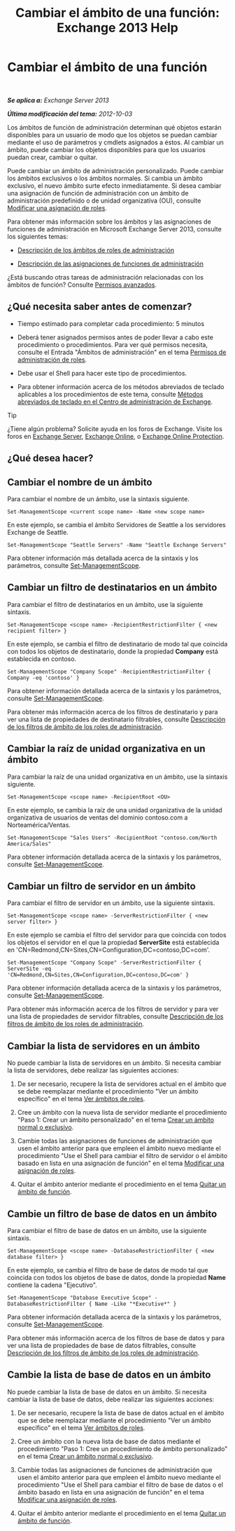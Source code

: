 ﻿---
title: 'Cambiar el ámbito de una función: Exchange 2013 Help'
TOCTitle: Cambiar el ámbito de una función
ms:assetid: 9180e1e0-c352-4ccd-8da6-885a2e309867
ms:mtpsurl: https://technet.microsoft.com/es-es/library/Dd298145(v=EXCHG.150)
ms:contentKeyID: 49895780
ms.date: 05/22/2018
mtps_version: v=EXCHG.150
ms.translationtype: MT
---

# Cambiar el ámbito de una función

 

_**Se aplica a:** Exchange Server 2013_

_**Última modificación del tema:** 2012-10-03_

Los ámbitos de función de administración determinan qué objetos estarán disponibles para un usuario de modo que los objetos se puedan cambiar mediante el uso de parámetros y cmdlets asignados a éstos. Al cambiar un ámbito, puede cambiar los objetos disponibles para que los usuarios puedan crear, cambiar o quitar.

Puede cambiar un ámbito de administración personalizado. Puede cambiar los ámbitos exclusivos o los ámbitos normales. Si cambia un ámbito exclusivo, el nuevo ámbito surte efecto inmediatamente. Si desea cambiar una asignación de función de administración con un ámbito de administración predefinido o de unidad organizativa (OU), consulte [Modificar una asignación de roles](change-a-role-assignment-exchange-2013-help.md).

Para obtener más información sobre los ámbitos y las asignaciones de funciones de administración en Microsoft Exchange Server 2013, consulte los siguientes temas:

  - [Descripción de los ámbitos de roles de administración](understanding-management-role-scopes-exchange-2013-help.md)

  - [Descripción de las asignaciones de funciones de administración](understanding-management-role-assignments-exchange-2013-help.md)

¿Está buscando otras tareas de administración relacionadas con los ámbitos de función? Consulte [Permisos avanzados](advanced-permissions-exchange-2013-help.md).

## ¿Qué necesita saber antes de comenzar?

  - Tiempo estimado para completar cada procedimiento: 5 minutos

  - Deberá tener asignados permisos antes de poder llevar a cabo este procedimiento o procedimientos. Para ver qué permisos necesita, consulte el Entrada "Ámbitos de administración" en el tema [Permisos de administración de roles](role-management-permissions-exchange-2013-help.md).

  - Debe usar el Shell para hacer este tipo de procedimientos.

  - Para obtener información acerca de los métodos abreviados de teclado aplicables a los procedimientos de este tema, consulte [Métodos abreviados de teclado en el Centro de administración de Exchange](keyboard-shortcuts-in-the-exchange-admin-center-exchange-online-protection-help.md).


> [!TIP]
> ¿Tiene algún problema? Solicite ayuda en los foros de Exchange. Visite los foros en <A href="https://go.microsoft.com/fwlink/p/?linkid=60612">Exchange Server</A>, <A href="https://go.microsoft.com/fwlink/p/?linkid=267542">Exchange Online</A>, o <A href="https://go.microsoft.com/fwlink/p/?linkid=285351">Exchange Online Protection</A>.



## ¿Qué desea hacer?

## Cambiar el nombre de un ámbito

Para cambiar el nombre de un ámbito, use la sintaxis siguiente.

    Set-ManagementScope <current scope name> -Name <new scope name>

En este ejemplo, se cambia el ámbito Servidores de Seattle a los servidores Exchange de Seattle.

    Set-ManagementScope "Seattle Servers" -Name "Seattle Exchange Servers"

Para obtener información más detallada acerca de la sintaxis y los parámetros, consulte [Set-ManagementScope](https://technet.microsoft.com/es-es/library/dd297996\(v=exchg.150\)).

## Cambiar un filtro de destinatarios en un ámbito

Para cambiar el filtro de destinatarios en un ámbito, use la siguiente sintaxis.

    Set-ManagementScope <scope name> -RecipientRestrictionFilter { <new recipient filter> }

En este ejemplo, se cambia el filtro de destinatario de modo tal que coincida con todos los objetos de destinatario, donde la propiedad **Company** está establecida en contoso.

    Set-ManagementScope "Company Scope" -RecipientRestrictionFilter { Company -eq 'contoso' }

Para obtener información detallada acerca de la sintaxis y los parámetros, consulte [Set-ManagementScope](https://technet.microsoft.com/es-es/library/dd297996\(v=exchg.150\)).

Para obtener más información acerca de los filtros de destinatario y para ver una lista de propiedades de destinatario filtrables, consulte [Descripción de los filtros de ámbito de los roles de administración](understanding-management-role-scope-filters-exchange-2013-help.md).

## Cambiar la raíz de unidad organizativa en un ámbito

Para cambiar la raíz de una unidad organizativa en un ámbito, use la sintaxis siguiente.

    Set-ManagementScope <scope name> -RecipientRoot <OU>

En este ejemplo, se cambia la raíz de una unidad organizativa de la unidad organizativa de usuarios de ventas del dominio contoso.com a Norteamérica/Ventas.

    Set-ManagementScope "Sales Users" -RecipientRoot "contoso.com/North America/Sales"

Para obtener información detallada acerca de la sintaxis y los parámetros, consulte [Set-ManagementScope](https://technet.microsoft.com/es-es/library/dd297996\(v=exchg.150\)).

## Cambiar un filtro de servidor en un ámbito

Para cambiar el filtro de servidor en un ámbito, use la siguiente sintaxis.

    Set-ManagementScope <scope name> -ServerRestrictionFilter { <new server filter> }

En este ejemplo se cambia el filtro del servidor para que coincida con todos los objetos el servidor en el que la propiedad **ServerSite** está establecida en 'CN=Redmond,CN=Sites,CN=Configuration,DC=contoso,DC=com'.

    Set-ManagementScope "Company Scope" -ServerRestrictionFilter { ServerSite -eq 'CN=Redmond,CN=Sites,CN=Configuration,DC=contoso,DC=com' }

Para obtener información detallada acerca de la sintaxis y los parámetros, consulte [Set-ManagementScope](https://technet.microsoft.com/es-es/library/dd297996\(v=exchg.150\)).

Para obtener más información acerca de los filtros de servidor y para ver una lista de propiedades de servidor filtrables, consulte [Descripción de los filtros de ámbito de los roles de administración](understanding-management-role-scope-filters-exchange-2013-help.md).

## Cambiar la lista de servidores en un ámbito

No puede cambiar la lista de servidores en un ámbito. Si necesita cambiar la lista de servidores, debe realizar las siguientes acciones:

1.  De ser necesario, recupere la lista de servidores actual en el ámbito que se debe reemplazar mediante el procedimiento "Ver un ámbito específico" en el tema [Ver ámbitos de roles](view-role-scopes-exchange-2013-help.md).

2.  Cree un ámbito con la nueva lista de servidor mediante el procedimiento "Paso 1: Crear un ámbito personalizado" en el tema [Crear un ámbito normal o exclusivo](create-a-regular-or-exclusive-scope-exchange-2013-help.md).

3.  Cambie todas las asignaciones de funciones de administración que usen el ámbito anterior para que empleen el ámbito nuevo mediante el procedimiento "Use el Shell para cambiar el filtro de servidor o el ámbito basado en lista en una asignación de función" en el tema [Modificar una asignación de roles](change-a-role-assignment-exchange-2013-help.md).

4.  Quitar el ámbito anterior mediante el procedimiento en el tema [Quitar un ámbito de función](remove-a-role-scope-exchange-2013-help.md).

## Cambie un filtro de base de datos en un ámbito

Para cambiar el filtro de base de datos en un ámbito, use la siguiente sintaxis.

    Set-ManagementScope <scope name> -DatabaseRestrictionFilter { <new database filter> }

En este ejemplo, se cambia el filtro de base de datos de modo tal que coincida con todos los objetos de base de datos, donde la propiedad **Name** contiene la cadena "Ejecutivo".

    Set-ManagementScope "Database Executive Scope" -DatabaseRestrictionFilter { Name -Like "*Executive*" }

Para obtener información detallada acerca de la sintaxis y los parámetros, consulte [Set-ManagementScope](https://technet.microsoft.com/es-es/library/dd297996\(v=exchg.150\)).

Para obtener más información acerca de los filtros de base de datos y para ver una lista de propiedades de base de datos filtrables, consulte [Descripción de los filtros de ámbito de los roles de administración](understanding-management-role-scope-filters-exchange-2013-help.md).

## Cambie la lista de base de datos en un ámbito

No puede cambiar la lista de base de datos en un ámbito. Si necesita cambiar la lista de base de datos, debe realizar las siguientes acciones:

1.  De ser necesario, recupere la lista de base de datos actual en el ámbito que se debe reemplazar mediante el procedimiento "Ver un ámbito específico" en el tema [Ver ámbitos de roles](view-role-scopes-exchange-2013-help.md).

2.  Cree un ámbito con la nueva lista de base de datos mediante el procedimiento "Paso 1: Cree un procedimiento de ámbito personalizado" en el tema [Crear un ámbito normal o exclusivo](create-a-regular-or-exclusive-scope-exchange-2013-help.md).

3.  Cambie todas las asignaciones de funciones de administración que usen el ámbito anterior para que empleen el ámbito nuevo mediante el procedimiento "Use el Shell para cambiar el filtro de base de datos o el ámbito basado en lista en una asignación de función" en el tema [Modificar una asignación de roles](change-a-role-assignment-exchange-2013-help.md).

4.  Quitar el ámbito anterior mediante el procedimiento en el tema [Quitar un ámbito de función](remove-a-role-scope-exchange-2013-help.md).

